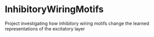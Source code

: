 # InhibitoryWiringMotifs
Project investigating how inhibitory wiring motifs change the learned representations of the excitatory layer 
